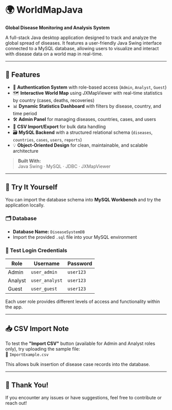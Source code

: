 # 🌍 WorldMapJava
**Global Disease Monitoring and Analysis System**

A full-stack Java desktop application designed to track and analyze the global spread of diseases. It features a user-friendly Java Swing interface connected to a MySQL database, allowing users to visualize and interact with disease data on a world map in real-time.

---

## 🔧 Features

- 🔐 **Authentication System** with role-based access (`Admin`, `Analyst`, `Guest`)
- 🗺️ **Interactive World Map** using JXMapViewer with real-time statistics by country (cases, deaths, recoveries)
- 📊 **Dynamic Statistics Dashboard** with filters by disease, country, and time period
- 🛠️ **Admin Panel** for managing diseases, countries, cases, and users
- 📁 **CSV Import/Export** for bulk data handling
- 🗃️ **MySQL Backend** with a structured relational schema (`diseases`, `countries`, `cases`, `users`, `reports`)
- 💡 **Object-Oriented Design** for clean, maintainable, and scalable architecture

> **Built With:**  
> Java Swing · MySQL · JDBC · JXMapViewer

---

## 🧪 Try It Yourself

You can import the database schema into **MySQL Workbench** and try the application locally.

### 🗂 Database
- **Database Name:** `DiseaseSystemDB`
- Import the provided `.sql` file into your MySQL environment

### 🔐 Test Login Credentials

| Role    | Username       | Password  |
|---------|----------------|-----------|
| Admin   | `user_admin`   | `user123` |
| Analyst | `user_analyst` | `user123` |
| Guest   | `user_guest`   | `user123` |

Each user role provides different levels of access and functionality within the app.

---

## 📥 CSV Import Note

To test the **"Import CSV"** button (available for Admin and Analyst roles only), try uploading the sample file:  
📄 `ImportExample.csv`

This allows bulk insertion of disease case records into the database.

---

## 🙏 Thank You!
 
If you encounter any issues or have suggestions, feel free to contribute or reach out!
